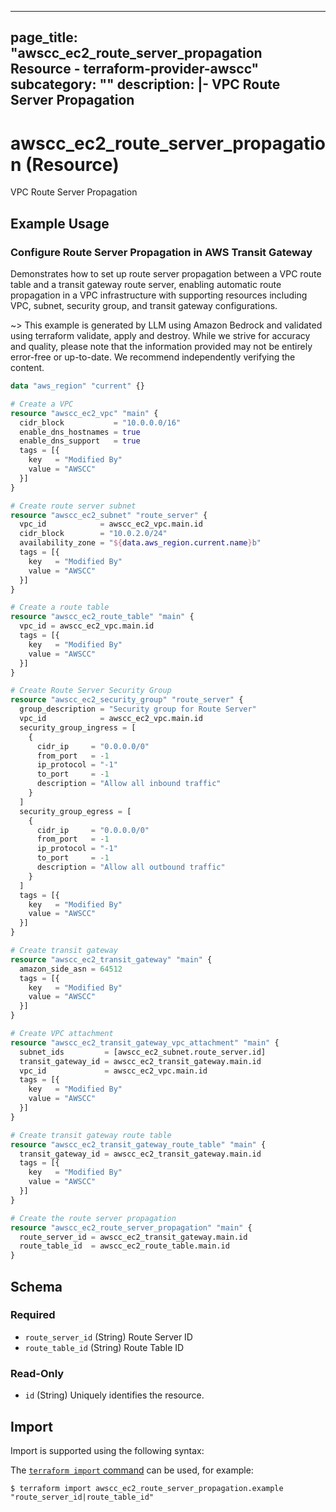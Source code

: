 
---
page_title: "awscc_ec2_route_server_propagation Resource - terraform-provider-awscc"
subcategory: ""
description: |-
  VPC Route Server Propagation
---

# awscc_ec2_route_server_propagation (Resource)

VPC Route Server Propagation

## Example Usage

### Configure Route Server Propagation in AWS Transit Gateway

Demonstrates how to set up route server propagation between a VPC route table and a transit gateway route server, enabling automatic route propagation in a VPC infrastructure with supporting resources including VPC, subnet, security group, and transit gateway configurations.

~> This example is generated by LLM using Amazon Bedrock and validated using terraform validate, apply and destroy. While we strive for accuracy and quality, please note that the information provided may not be entirely error-free or up-to-date. We recommend independently verifying the content.

```terraform
data "aws_region" "current" {}

# Create a VPC
resource "awscc_ec2_vpc" "main" {
  cidr_block           = "10.0.0.0/16"
  enable_dns_hostnames = true
  enable_dns_support   = true
  tags = [{
    key   = "Modified By"
    value = "AWSCC"
  }]
}

# Create route server subnet
resource "awscc_ec2_subnet" "route_server" {
  vpc_id            = awscc_ec2_vpc.main.id
  cidr_block        = "10.0.2.0/24"
  availability_zone = "${data.aws_region.current.name}b"
  tags = [{
    key   = "Modified By"
    value = "AWSCC"
  }]
}

# Create a route table
resource "awscc_ec2_route_table" "main" {
  vpc_id = awscc_ec2_vpc.main.id
  tags = [{
    key   = "Modified By"
    value = "AWSCC"
  }]
}

# Create Route Server Security Group
resource "awscc_ec2_security_group" "route_server" {
  group_description = "Security group for Route Server"
  vpc_id            = awscc_ec2_vpc.main.id
  security_group_ingress = [
    {
      cidr_ip     = "0.0.0.0/0"
      from_port   = -1
      ip_protocol = "-1"
      to_port     = -1
      description = "Allow all inbound traffic"
    }
  ]
  security_group_egress = [
    {
      cidr_ip     = "0.0.0.0/0"
      from_port   = -1
      ip_protocol = "-1"
      to_port     = -1
      description = "Allow all outbound traffic"
    }
  ]
  tags = [{
    key   = "Modified By"
    value = "AWSCC"
  }]
}

# Create transit gateway
resource "awscc_ec2_transit_gateway" "main" {
  amazon_side_asn = 64512
  tags = [{
    key   = "Modified By"
    value = "AWSCC"
  }]
}

# Create VPC attachment
resource "awscc_ec2_transit_gateway_vpc_attachment" "main" {
  subnet_ids         = [awscc_ec2_subnet.route_server.id]
  transit_gateway_id = awscc_ec2_transit_gateway.main.id
  vpc_id             = awscc_ec2_vpc.main.id
  tags = [{
    key   = "Modified By"
    value = "AWSCC"
  }]
}

# Create transit gateway route table
resource "awscc_ec2_transit_gateway_route_table" "main" {
  transit_gateway_id = awscc_ec2_transit_gateway.main.id
  tags = [{
    key   = "Modified By"
    value = "AWSCC"
  }]
}

# Create the route server propagation
resource "awscc_ec2_route_server_propagation" "main" {
  route_server_id = awscc_ec2_transit_gateway.main.id
  route_table_id  = awscc_ec2_route_table.main.id
}
```

<!-- schema generated by tfplugindocs -->
## Schema

### Required

- `route_server_id` (String) Route Server ID
- `route_table_id` (String) Route Table ID

### Read-Only

- `id` (String) Uniquely identifies the resource.

## Import

Import is supported using the following syntax:

The [`terraform import` command](https://developer.hashicorp.com/terraform/cli/commands/import) can be used, for example:

```shell
$ terraform import awscc_ec2_route_server_propagation.example "route_server_id|route_table_id"
```
